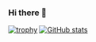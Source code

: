 ### Hi there 👋

[![trophy](https://github-profile-trophy.vercel.app/?username=LeslieLeung)](https://github.com/ryo-ma/github-profile-trophy)
[![GitHub stats](https://github-readme-stats.vercel.app/api?username=LeslieLeung&count_private=true)](https://github.com/anuraghazra/github-readme-stats)
<!--
**LeslieLeung/LeslieLeung** is a ✨ _special_ ✨ repository because its `README.md` (this file) appears on your GitHub profile.

Here are some ideas to get you started:

- 🔭 I’m currently working on ...
- 🌱 I’m currently learning ...
- 👯 I’m looking to collaborate on ...
- 🤔 I’m looking for help with ...
- 💬 Ask me about ...
- 📫 How to reach me: ...
- 😄 Pronouns: ...
- ⚡ Fun fact: ...
-->
